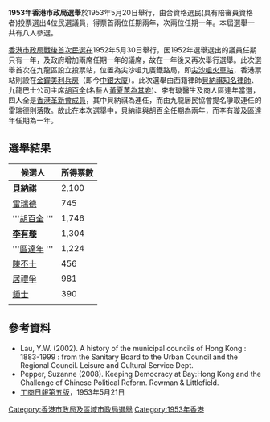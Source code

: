 **1953年香港市政局選舉**於1953年5月20日舉行，由合資格選民(具有陪審員資格者)投票選出4位民選議員，得票首兩位任期兩年，次兩位任期一年。本屆選舉一共有八人參選。

[香港市政局戰後首次民選在](https://zh.wikipedia.org/wiki/香港市政局 "wikilink")1952年5月30日舉行，因1952年選舉選出的議員任期只有一年，及政府增加兩席任期一年的議席，故在一年後又再次舉行選舉。此次選舉首次在九龍區設立投票站，位置為尖沙咀九廣鐵路局，即[尖沙咀火車站](https://zh.wikipedia.org/wiki/尖沙咀火車站 "wikilink")，香港票站則設在[金鐘](../Page/金鐘.md "wikilink")[美利兵房](https://zh.wikipedia.org/wiki/美利兵房 "wikilink")（即今[中銀大廈](https://zh.wikipedia.org/wiki/中銀大廈 "wikilink")）。此次選舉由西籍律師[貝納祺知名律師](../Page/貝納祺.md "wikilink")、九龍巴士公司主席[胡百全](../Page/胡百全.md "wikilink")(名藝人[黃夏蕙為其妾](../Page/黃夏蕙.md "wikilink"))、李有璇醫生及商人區達年當選，四人全是[香港革新會成員](../Page/香港革新會.md "wikilink")，其中貝納祺為連任，而由九龍居民協會提名爭取連任的雷瑞德則落敗。故此在本次選舉中，貝納祺與胡百全任期為兩年，而李有璇及區達年任期為一年。

## 選舉結果

| 候選人                                                        | 所得票數  |
| ---------------------------------------------------------- | ----- |
| **[貝納祺](../Page/貝納祺.md "wikilink")**                       | 2,100 |
| [雷瑞德](https://zh.wikipedia.org/wiki/雷瑞德 "wikilink")        | 745   |
| '''[胡百全](../Page/胡百全.md "wikilink") '''                    | 1,746 |
| **[李有璇](https://zh.wikipedia.org/wiki/李有璇 "wikilink")**    | 1,304 |
| '''[區達年](https://zh.wikipedia.org/wiki/區達年 "wikilink") ''' | 1,224 |
| [陳丕士](../Page/陳丕士.md "wikilink")                           | 456   |
| [居禮孚](https://zh.wikipedia.org/wiki/居禮孚 "wikilink")        | 981   |
| [鍾士](https://zh.wikipedia.org/wiki/鍾士 "wikilink")          | 390   |
|                                                            |       |

## 參考資料

  - Lau, Y.W. (2002). A history of the municipal councils of Hong Kong :
    1883-1999 : from the Sanitary Board to the Urban Council and the
    Regional Council. Leisure and Cultural Service Dept.
  - Pepper, Suzanne (2008). Keeping Democracy at Bay:Hong Kong and the
    Challenge of Chinese Political Reform. Rowman & Littlefield.
  - [工商日報第五版](../Page/工商日報.md "wikilink")，1953年5月21日

[Category:香港市政局及區域市政局選舉](https://zh.wikipedia.org/wiki/Category:香港市政局及區域市政局選舉 "wikilink")
[Category:1953年香港](https://zh.wikipedia.org/wiki/Category:1953年香港 "wikilink")